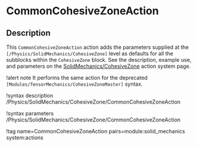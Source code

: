 # CommonCohesiveZoneAction

## Description

This `CommonCohesiveZoneAction` action adds the parameters supplied at the `[/Physics/SolidMechanics/CohesiveZone]` level as defaults for all the subblocks within the `CohesiveZone` block. See the description, example use, and parameters on the [SolidMechanics/CohesiveZone](/Physics/SolidMechanics/CohesiveZone/index.md) action system page.

!alert note
It performs the same action for the deprecated `[Modules/TensorMechanics/CohesiveZoneMaster]` syntax.

!syntax description /Physics/SolidMechanics/CohesiveZone/CommonCohesiveZoneAction

!syntax parameters /Physics/SolidMechanics/CohesiveZone/CommonCohesiveZoneAction

!tag name=CommonCohesiveZoneAction pairs=module:solid_mechanics system:actions
